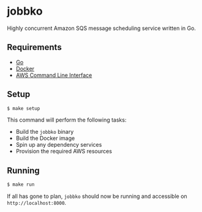 # jobbko
Highly concurrent Amazon SQS message scheduling service written in Go.

## Requirements
* [Go](https://golang.org)
* [Docker](https://www.docker.com)
* [AWS Command Line Interface](https://aws.amazon.com/cli/)

## Setup
```sh
$ make setup
```

This command will perform the following tasks:

* Build the `jobbko` binary
* Build the Docker image
* Spin up any dependency services
* Provision the required AWS resources

## Running
```sh
$ make run
```

If all has gone to plan, `jobbko` should now be running and accessible on `http://localhost:8000`.
